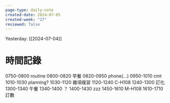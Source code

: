 ```yaml
---
page-type: daily-note
created-date: 2024-07-05
created-week: "27"
reviewed: false
---
```

Yesterday: [[2024-07-04]]
# 時間記錄
0750-0800 routine
0800-0820 早餐
0820-0950 phone(...)
0950-1010 cmt
1010-1030 planning?
1030-1120 雜項複習
1120-1240 C-H108
1240-1300 訂化
1300-1340 午餐
1340-1400 ？
1400-1430 zzz
1450-1610 M-H108
1610-1710 訂數